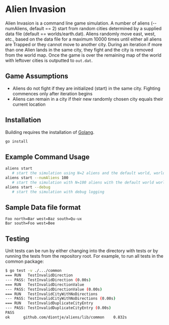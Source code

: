 # Alien Invasion
Alien Invasion is a command line game simulation. A number of aliens (--numAliens, default == 2) start from random cities determined by a supplied data file (default == worlds/earth.dat). Aliens randomly move east, west, etc., based on the data file for a maximum 10000 times until either all aliens are Trapped or they cannot move to another city. During an iteration if more than one Alien lands in the same city, they fight and the city is removed from the world map. Once the game is over the remaining map of the world with leftover cities is outputted to `out.dat`.

## Game Assumptions

* Aliens do not fight if they are initialized (start) in the same city. Fighting commences only after iteration begins
* Aliens can remain in a city if their new randomly chosen city equals their current location


## Installation

Building requires the installation of [Golang](https://golang.org/doc/install).

```bash
go install
```

## Example Command Usage

```bash
aliens start
   # start the simulation using N=2 aliens and the default world, worlds/earth.dat
aliens start --numAliens 100
   # start the simulation with N=100 aliens with the default world worlds/earth.dat
aliens start --debug
   # start the simulation with debug logging 
```

## Sample Data file format
```
Foo north=Bar west=Baz south=Qu-ux
Bar south=Foo west=Bee
```

## Testing
Unit tests can be run by either changing into the directory with tests or by running the tests from the repository root. For example, to run all tests in the common package:

```bash
$ go test -v ./.../common
=== RUN   TestInvalidDirection
--- PASS: TestInvalidDirection (0.00s)
=== RUN   TestInvalidDirectionValue
--- PASS: TestInvalidDirectionValue (0.00s)
=== RUN   TestInvalidCityWithNoDirections
--- PASS: TestInvalidCityWithNoDirections (0.00s)
=== RUN   TestInvalidDuplicateCityEntry
--- PASS: TestInvalidDuplicateCityEntry (0.00s)
PASS
ok  	github.com/diontje/aliens/lib/common	0.832s
```
